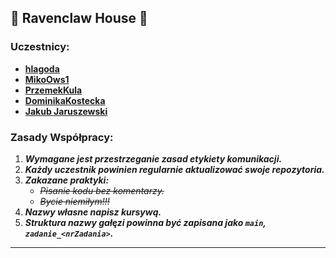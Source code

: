 ## **🦅 Ravenclaw House 📘**

### **Uczestnicy:**
- **[hlagoda](https://github.com/hlagoda)**
- **[MikoOws1](https://github.com/MikoOws1)**
- **[PrzemekKula](https://github.com/PrzemekKula)**
- **[DominikaKostecka](https://github.com/Shaaskya)**
- **[Jakub Jaruszewski](https://github.com/Kajot-dev)**

### **Zasady Współpracy:**
1. **_Wymagane jest przestrzeganie zasad etykiety komunikacji._**
2. **_Każdy uczestnik powinien regularnie aktualizować swoje repozytoria._**
3. **_Zakazane praktyki:_**
   - ~~*Pisanie kodu bez komentarzy.*~~
   - ~~*Bycie niemiłym!!!*~~
4. **_Nazwy własne napisz kursywą._**
5. **_Struktura nazwy gałęzi powinna być zapisana jako `main`, `zadanie_<nrZadania>`._**

---
